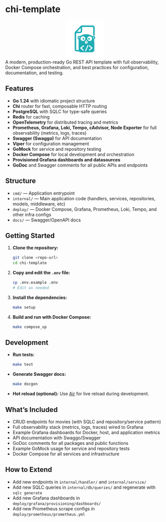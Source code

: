 # chi-template

<div align="center">
  <img src="assets/template.png" alt="Logo" width="120">
</div>
A modern, production-ready Go REST API template with full observability, Docker Compose orchestration, and best practices for configuration, documentation, and testing.

## Features

- **Go 1.24** with idiomatic project structure
- **Chi** router for fast, composable HTTP routing
- **PostgreSQL** with SQLC for type-safe queries
- **Redis** for caching
- **OpenTelemetry** for distributed tracing and metrics
- **Prometheus, Grafana, Loki, Tempo, cAdvisor, Node Exporter** for full observability (metrics, logs, traces)
- **Swagger (Swaggo)** for API documentation
- **Viper** for configuration management
- **GoMock** for service and repository testing
- **Docker Compose** for local development and orchestration
- **Provisioned Grafana dashboards and datasources**
- **GoDoc** and Swagger comments for all public APIs and endpoints

## Structure

- `cmd/` — Application entrypoint
- `internal/` — Main application code (handlers, services, repositories, models, middleware, etc)
- `deploy/` — Docker Compose, Grafana, Prometheus, Loki, Tempo, and other infra configs
- `docs/` — Swagger/OpenAPI docs

## Getting Started

1. **Clone the repository:**
   ```sh
   git clone <repo-url>
   cd chi-template
   ```
2. **Copy and edit the `.env` file:**
   ```sh
   cp .env.example .env
   # Edit as needed
   ```
3. **Install the dependencies:**
   ```sh
   make setup
   ```
4. **Build and run with Docker Compose:**
   ```sh
   make compose_up
   ```

## Development

- **Run tests:**
  ```sh
  make test
  ```
- **Generate Swagger docs:**
  ```sh
  make docgen
  ```
- **Hot reload (optional):**
  Use [Air](https://github.com/cosmtrek/air) for live reload during development.

## What’s Included

- CRUD endpoints for movies (with SQLC and repository/service pattern)
- Full observability stack (metrics, logs, traces) wired to Grafana
- Example Grafana dashboards for Docker, host, and application metrics
- API documentation with Swaggo/Swagger
- GoDoc comments for all packages and public functions
- Example GoMock usage for service and repository tests
- Docker Compose for all services and infrastructure

## How to Extend

- Add new endpoints in `internal/handler/` and `internal/service/`
- Add new SQLC queries in `internal/db/queries/` and regenerate with `sqlc generate`
- Add new Grafana dashboards in `deploy/grafana/provisioning/dashboards/`
- Add new Prometheus scrape configs in `deploy/prometheus/prometheus.yml`
